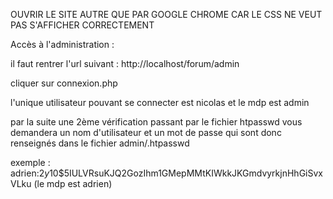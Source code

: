 OUVRIR LE SITE AUTRE QUE PAR GOOGLE CHROME CAR LE CSS NE VEUT PAS S'AFFICHER CORRECTEMENT

Accès à l'administration :

il faut rentrer l'url suivant : http://localhost/forum/admin

cliquer sur connexion.php

l'unique utilisateur pouvant se connecter est nicolas et le mdp est admin

par la suite une 2ème vérification passant par le fichier htpasswd vous demandera un nom d'utilisateur et un mot de passe qui sont donc renseignés dans le fichier admin/.htpasswd

exemple : adrien:$2y$10$5IULVRsuKJQ2GozIhm1GMepMMtKIWkkJKGmdvyrkjnHhGiSvxVLku (le mdp est adrien)